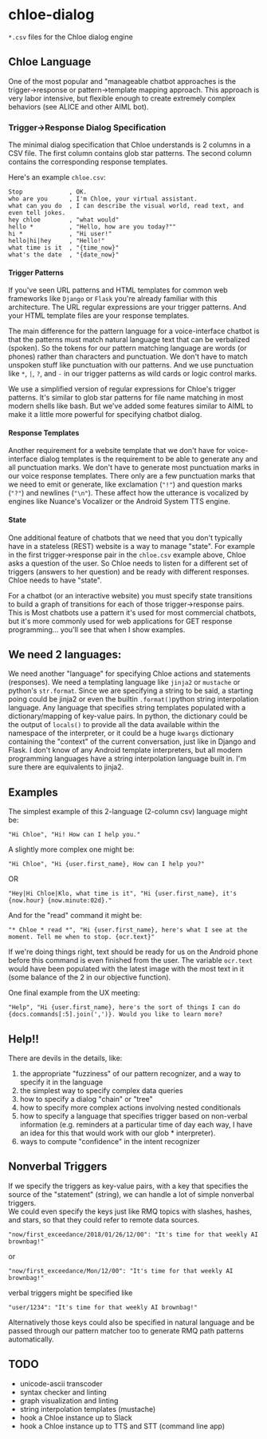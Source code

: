# chloe-dialog

`*.csv` files for the Chloe dialog engine

## Chloe Language

One of the most popular and "manageable chatbot approaches is the trigger->response or pattern->template mapping approach. 
This approach is very labor intensive, but flexible enough to create extremely complex behaviors (see ALICE and other AIML bot).

### Trigger->Response Dialog Specification

The minimal dialog specification that Chloe understands is 2 columns in a CSV file.
The first column contains glob star patterns.
The second column contains the corresponding response templates.

Here's an example `chloe.csv`:

```text
Stop             , OK.
who are you      , I'm Chloe, your virtual assistant.
what can you do  , I can describe the visual world, read text, and even tell jokes.
hey chloe        , "what would"
hello *          , "Hello, how are you today?""
hi *             , "Hi user!"
hello|hi|hey     , "Hello!"
what time is it  , "{time_now}"
what's the date  , "{date_now}"
```

#### Trigger Patterns

If you've seen URL patterns and HTML templates for common web frameworks like `Django` or `Flask` you're already familiar with this architecture. 
The URL regular expressions are your trigger patterns. 
And your HTML template files are your response templates. 

The main difference for the pattern language for a voice-interface chatbot is that the patterns must match natural language text that can be verbalized (spoken). 
So the tokens for our pattern matching language are words (or phones) rather than characters and punctuation. 
We don't have to match unspoken stuff like punctuation with our patterns. 
And we use punctuation like `*`, `|`, `?`, and `-` in our trigger patterns as wild cards or logic control marks. 

We use a simplified version of regular expressions for Chloe's trigger patterns. 
It's similar to glob star patterns for file name matching in most modern shells like bash.
But we've added some features similar to AIML to make it a little more powerful for specifying chatbot dialog.

#### Response Templates

Another requirement for a website template that we don't have for voice-interface dialog templates is the requirement to be able to generate any and all punctuation marks. 
We don't have to generate most punctuation marks in our voice response templates. 
There only are a few punctuation marks that we need to emit or generate, like exclamation (`"!"`) and question marks (`"?"`) and newlines (`"\n"`). 
These affect how the utterance is vocalized by engines like Nuance's Vocalizer or the Android System TTS engine. 


#### State

One additional feature of chatbots that we need that you don't typically have in a stateless (REST) website is a way to manage "state". 
For example in the first trigger->response pair in the `chloe.csv` example above, Chloe asks a question of the user. 
So Chloe needs to listen for a different set of triggers (answers to her question) and be ready with different responses. 
Chloe needs to have "state". 

For a chatbot (or an interactive website) you must specify state transitions to build a graph of transitions for each of those trigger->response pairs.
This is Most chatbots use a pattern it's used for most commercial chatbots, but it's more commonly used for web applications for GET response programming... you'll see that when I show examples.

## We need 2 languages:

We need another "language" for specifying Chloe actions and statements (responses). 
We need a templating language like `jinja2` or `mustache` or python's `str.format`. 
Since we are specifying a string to be said, a starting poing could be jinja2 or even the builtin `.format()`python string interpolation language. Any language that specifies string templates populated with a dictionary/mapping of key-value pairs. In python, the dictionary could be the output of `locals()` to provide all the data available within the namespace of the interpreter, or it could be a huge `kwargs` dictionary containing the "context" of the current conversation, just like in Django and Flask. I don't know of any Android template interpreters, but all modern programming languages have a string interpolation language built in. I'm sure there are equivalents to jinja2.

## Examples

The simplest example of this 2-language (2-column csv) language might be:

    "Hi Chloe", "Hi! How can I help you."

A slightly more complex one might be:

    "Hi Chloe", "Hi {user.first_name}, How can I help you?"


OR

    "Hey|Hi Chloe|Klo, what time is it", "Hi {user.first_name}, it's {now.hour} {now.minute:02d}."

And for the "read" command it might be:

    "* Chloe * read *", "Hi {user.first_name}, here's what I see at the moment. Tell me when to stop. {ocr.text}"

If we're doing things right, text should be ready for us on the Android phone before this command is even finished from the user. The variable `ocr.text` would have been populated with the latest image with the most text in it (some balance of the 2 in our objective function).

One final example from the UX meeting:

    "Help", "Hi {user.first_name}, here's the sort of things I can do {docs.commands[:5].join(',')}. Would you like to learn more?

## Help!!

There are devils in the details, like:

1. the appropriate "fuzziness" of our pattern recognizer, and a way to specify it in the language
2. the simplest way to specify complex data queries
3. how to specify a dialog "chain" or "tree"
4. how to specify more complex actions involving nested conditionals
5. how to specify a language that specifies trigger based on non-verbal information (e.g. reminders at a particular time of day each way, I have an idea for this that would work with our glob * interpreter).
6. ways to compute "confidence" in the intent recognizer

## Nonverbal Triggers

If we specify the triggers as key-value pairs, with a key that specifies the source of the "statement" (string), we can handle a lot of simple nonverbal triggers.  
We could even specify the keys just like RMQ topics with slashes, hashes, and stars, so that they could refer to remote data sources.

    "now/first_exceedance/2018/01/26/12/00": "It's time for that weekly AI brownbag!" 
or

    "now/first_exceedance/Mon/12/00": "It's time for that weekly AI brownbag!" 

verbal triggers might be specified like

    "user/1234": "It's time for that weekly AI brownbag!" 

Alternatively those keys could also be specified in natural language and be passed through our pattern matcher too to generate RMQ path patterns automatically. 


## TODO

- unicode-ascii transcoder
- syntax checker and linting
- graph visualization and linting
- string interpolation templates (mustache)
- hook a Chloe instance up to Slack
- hook a Chloe instance up to TTS and STT (command line app)




